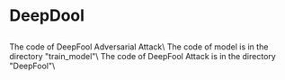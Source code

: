 # DeepDool
##
The code of DeepFool Adversarial Attack\\
The code of model is in the directory "train_model"\\
The code of DeepFool Attack is in the directory "DeepFool"\\
